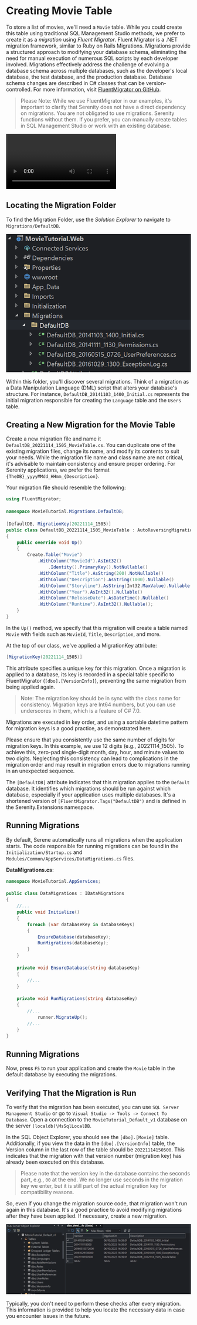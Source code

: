 # Creating Movie Table

To store a list of movies, we'll need a `Movie` table. While you could create this table using traditional SQL Management Studio methods, we prefer to create it as a *migration* using *Fluent Migrator*. Fluent Migrator is a .NET migration framework, similar to Ruby on Rails Migrations. Migrations provide a structured approach to modifying your database schema, eliminating the need for manual execution of numerous SQL scripts by each developer involved. Migrations effectively address the challenge of evolving a database schema across multiple databases, such as the developer's local database, the test database, and the production database. Database schema changes are described in C# classes that can be version-controlled. For more information, visit [FluentMigrator on GitHub](https://github.com/schambers/fluentmigrator).

> Please Note: While we use FluentMigrator in our examples, it's important to clarify that Serenity does not have a direct dependency on migrations. You are not obligated to use migrations. Serenity functions without them. If you prefer, you can manually create tables in SQL Management Studio or work with an existing database.

<video alt="Creating Movie Table Animation" controls>
  <source src="img/01-creating-movie-table.mp4" type="video/mp4">
</video>

## Locating the Migration Folder

To find the Migration Folder, use the *Solution Explorer* to navigate to `Migrations/DefaultDB`.

![Initial Migration Folder](img/initial_migration_folder.png)

Within this folder, you'll discover several migrations. Think of a migration as a Data Manipulation Language (DML) script that alters your database's structure. For instance, `DefaultDB_20141103_1400_Initial.cs` represents the initial migration responsible for creating the `Language` table and the `Users` table.

## Creating a New Migration for the Movie Table

Create a new migration file and name it `DefaultDB_20221114_1505_MovieTable.cs`. You can duplicate one of the existing migration files, change its name, and modify its contents to suit your needs. While the migration file name and class name are not critical, it's advisable to maintain consistency and ensure proper ordering. For Serenity applications, we prefer the format `{TheDB}_yyyyMMdd_HHmm_{Description}`.

Your migration file should resemble the following:

```csharp
using FluentMigrator;

namespace MovieTutorial.Migrations.DefaultDB;

[DefaultDB, MigrationKey(20221114_1505)]
public class DefaultDB_20221114_1505_MovieTable : AutoReversingMigration
{
    public override void Up()
    {
        Create.Table("Movie")
            .WithColumn("MovieId").AsInt32()
                .Identity().PrimaryKey().NotNullable()
            .WithColumn("Title").AsString(200).NotNullable()
            .WithColumn("Description").AsString(1000).Nullable()
            .WithColumn("Storyline").AsString(Int32.MaxValue).Nullable()
            .WithColumn("Year").AsInt32().Nullable()
            .WithColumn("ReleaseDate").AsDateTime().Nullable()
            .WithColumn("Runtime").AsInt32().Nullable();
    }
}
```

In the `Up()` method, we specify that this migration will create a table named `Movie` with fields such as `MovieId`, `Title`, `Description`, and more.

At the top of our class, we've applied a MigrationKey attribute:

```csharp
[MigrationKey(20221114_1505)]
```

This attribute specifies a unique key for this migration. Once a migration is applied to a database, its key is recorded in a special table specific to FluentMigrator (`[dbo].[VersionInfo]`), preventing the same migration from being applied again.

> Note: The migration key should be in sync with the class name for consistency. Migration keys are Int64 numbers, but you can use underscores in them, which is a feature of C# 7.0.

Migrations are executed in key order, and using a sortable datetime pattern for migration keys is a good practice, as demonstrated here.

Please ensure that you consistently use the same number of digits for migration keys. In this example, we use 12 digits (e.g., 20221114_1505). To achieve this, zero-pad single-digit month, day, hour, and minute values to two digits. Neglecting this consistency can lead to complications in the migration order and may result in migration errors due to migrations running in an unexpected sequence.

The `[DefaultDB]` attribute indicates that this migration applies to the `Default` database. It identifies which migrations should be run against which database, especially if your application uses multiple databases. It's a shortened version of `[FluentMigrator.Tags("DefaultDB")` and is defined in the Serenity.Extensions namespace.

## Running Migrations

By default, Serene automatically runs all migrations when the application starts. The code responsible for running migrations can be found in the `Initialization/Startup.cs` and `Modules/Common/AppServices/DataMigrations.cs` files.

**DataMigrations.cs**:
```csharp
namespace MovieTutorial.AppServices;

public class DataMigrations : IDataMigrations
{
    //...
    public void Initialize()
    {
        foreach (var databaseKey in databaseKeys)
        {
            EnsureDatabase(databaseKey);
            RunMigrations(databaseKey);
        }
    }

    private void EnsureDatabase(string databaseKey)
    {
        //...
    }

    private void RunMigrations(string databaseKey)
    {
        //...
            runner.MigrateUp();
        //...
    }
}
```

## Running Migrations

Now, press `F5` to run your application and create the `Movie` table in the default database by executing the migrations.

## Verifying That the Migration is Run

To verify that the migration has been executed, you can use `SQL Server Management Studio` or go to `Visual Studio -> Tools -> Connect To Database`. Open a connection to the `MovieTutorial_Default_v1` database on the server `(localdb)\MsSqlLocalDB`.

In the SQL Object Explorer, you should see the `[dbo].[Movie]` table. Additionally, if you view the data in the `[dbo].[VersionInfo]` table, the Version column in the last row of the table should be `20221114150500`. This indicates that the migration with that version number (migration key) has already been executed on this database.

> Please note that the version key in the database contains the seconds part, e.g., `00` at the end. We no longer use seconds in the migration key we enter, but it is still part of the actual migration key for compatibility reasons.

So, even if you change the migration source code, that migration won't run again in this database. It's a good practice to avoid modifying migrations after they have been applied. If necessary, create a new migration.

![Migration VersionInfo Table](img/movie-migration-check.png)

Typically, you don't need to perform these checks after every migration. This information is provided to help you locate the necessary data in case you encounter issues in the future.